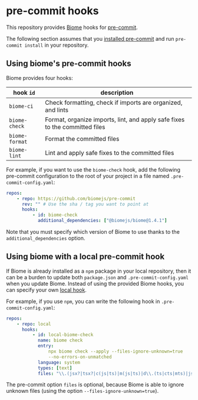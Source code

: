 # pre-commit hooks

This repository provides [Biome](https://biomejs.dev) hooks for
[pre-commit](https://pre-commit.com/).

The following section assumes that you
[installed pre-commit](https://pre-commit.com/index.html#install) and run
`pre-commit install` in your repository.

## Using biome's pre-commit hooks

Biome provides four hooks:

| hook `id`      | description                                                                 |
| -------------- | --------------------------------------------------------------------------- |
| `biome-ci`     | Check formatting, check if imports are organized, and lints                 |
| `biome-check`  | Format, organize imports, lint, and apply safe fixes to the committed files |
| `biome-format` | Format the committed files                                                  |
| `biome-lint`   | Lint and apply safe fixes to the committed files                            |

For example, if you want to use the `biome-check` hook, add the following
pre-commit configuration to the root of your project in a file named
`.pre-commit-config.yaml`:

```yaml
repos:
    - repo: https://github.com/biomejs/pre-commit
      rev: "" # Use the sha / tag you want to point at
      hooks:
          - id: biome-check
            additional_dependencies: ["@biomejs/biome@1.4.1"]
```

Note that you must specify which version of Biome to use thanks to the
`additional_dependencies` option.

## Using biome with a local pre-commit hook

If Biome is already installed as a `npm` package in your local repository, then
it can be a burden to update both `package.json` and `.pre-commit-config.yaml`
when you update Biome. Instead of using the provided Biome hooks, you can
specify your own
[local hook](https://pre-commit.com/index.html#repository-local-hooks).

For example, if you use `npm`, you can write the following hook in
`.pre-commit-config.yaml`:

```yaml
repos:
    - repo: local
      hooks:
          - id: local-biome-check
            name: biome check
            entry:
                npx biome check --apply --files-ignore-unknown=true
                --no-errors-on-unmatched
            language: system
            types: [text]
            files: "\\.(jsx?|tsx?|c(js|ts)|m(js|ts)|d\\.(ts|cts|mts)|jsonc?|css)$"
```

The pre-commit option `files` is optional, because Biome is able to ignore
unknown files (using the option `--files-ignore-unknown=true`).
